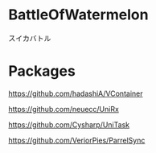 # BattleOfWatermelon
スイカバトル

# Packages
https://github.com/hadashiA/VContainer

https://github.com/neuecc/UniRx

https://github.com/Cysharp/UniTask

https://github.com/VeriorPies/ParrelSync
